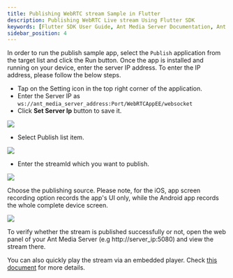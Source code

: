 ```yaml
---
title: Publishing WebRTC stream Sample in Flutter
description: Publishing WebRTC Live stream Using Flutter SDK 
keywords: [Flutter SDK User Guide, Ant Media Server Documentation, Ant Media Server Tutorials]
sidebar_position: 4
---
```


In order to run the publish sample app, select the `Publish` application from the target list and click the Run button. Once the app is installed and running on your device, enter the server IP address. To enter the IP address, please follow the below steps.

* Tap on the Setting icon in the top right corner of the application.
* Enter the Server IP as          `ws://ant_media_server_address:Port/WebRTCAppEE/websocket`
* Click **Set Server Ip** button to save it.

![](@site/static/img/IMG_F1372DF3182B-1(2).jpeg)

 - Select Publish list item.

![](@site/static/img/image-1654687508699.png)  

 - Enter the streamId which you want to publish.

![](@site/static/img/image-1654687625473.png) 

Choose the publishing source. Please note, for the iOS, app screen recording option records the app's UI only, while the Android app records the whole complete device screen.

![](@site/static/img/image-1654687706637.png)

To verify whether the stream is published successfully or not,  open the web panel of your Ant Media Server (e.g http://server_ip:5080) and view the stream there.

You can also quickly play the stream via an embedded player. Check [this document](https://antmedia.io/docs/guides/playing-live-stream/embedded-web-player/) for more details.
